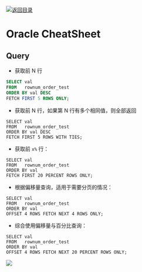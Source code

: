 [![返回目录](https://i.postimg.cc/JzFTMvjF/image.png)](https://github.com/wx-chevalier/Awesome-CheatSheets)

# Oracle CheatSheet

## Query

- 获取前 N 行

```sql
SELECT val
FROM   rownum_order_test
ORDER BY val DESC
FETCH FIRST 5 ROWS ONLY;
```

- 获取前 N 行，如果第 N 行有多个相同值，则全部返回

```
SELECT val
FROM   rownum_order_test
ORDER BY val DESC
FETCH FIRST 5 ROWS WITH TIES;
```

- 获取前 `x%` 行：

```
SELECT val
FROM   rownum_order_test
ORDER BY val
FETCH FIRST 20 PERCENT ROWS ONLY;
```

- 根据偏移量查询，适用于需要分页的情况：

```
SELECT val
FROM   rownum_order_test
ORDER BY val
OFFSET 4 ROWS FETCH NEXT 4 ROWS ONLY;
```

- 综合使用偏移量与百分比查询：

```
SELECT val
FROM   rownum_order_test
ORDER BY val
OFFSET 4 ROWS FETCH NEXT 20 PERCENT ROWS ONLY;
```

![](https://cdn-images-1.medium.com/max/800/0*AhVo_3sCq-ft64ki.jpg)
